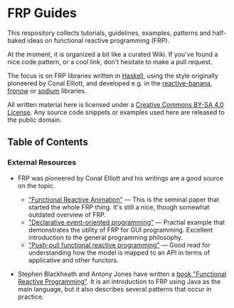 FRP Guides
==========

This respository collects tutorials, guidelines, examples, patterns and half-baked ideas on functional reactive programming (FRP).

At the moment, it is organized a bit like a curated Wiki. If you've found a nice code pattern, or a cool link, don't hesitate to make a pull request.

The focus is on FRP libraries written in [Haskell][], using the style originally pioneered by Conal Elliott, and developed e.g. in the [reactive-banana][], [frpnow][] or [sodium][] libraries.

All written material here is licensed under a <a rel="license" href="http://creativecommons.org/licenses/by-sa/4.0/">Creative Commons BY-SA 4.0 License</a>. Any source code snippets or examples used here are released to the public domain.

  [haskell]: https://www.haskell.org/
  [reactive-banana]: https://github.com/HeinrichApfelmus/reactive-banana
  [frpnow]: https://github.com/atzeus/FRPNow
  [sodium]: https://github.com/SodiumFRP/sodium

Table of Contents
-----------------

### External Resources

* FRP was pioneered by Conal Elliott and his writings are a good source on the topic.
  * ["Functional Reactive Animation"][2a] — This is the seminal paper that started the whole FRP thing. It's still a nice, though somewhat outdated overview of FRP.
  * ["Declarative event-oriented programming"][2b] — Practial example that demonstrates the utility of FRP for GUI programming. Excellent introduction to the general programming philosophy.
  * ["Push-pull functional reactive programming"][2c] — Good read for understanding how the model is mapped to an API in terms of applicative and other functors.

* Stephen Blackheath and Antony Jones have written a [book "Functional Reactive Programming"][blackheath]. It is an introduction to FRP using Java as the main language, but it also describes several patterns that occur in practice.

  [2a]: http://conal.net/papers/icfp97/
  [2b]: http://citeseerx.ist.psu.edu/viewdoc/summary?doi=10.1.1.31.1064
  [2c]: http://conal.net/papers/push-pull-frp/
  [blackheath]: https://www.manning.com/books/functional-reactive-programming
